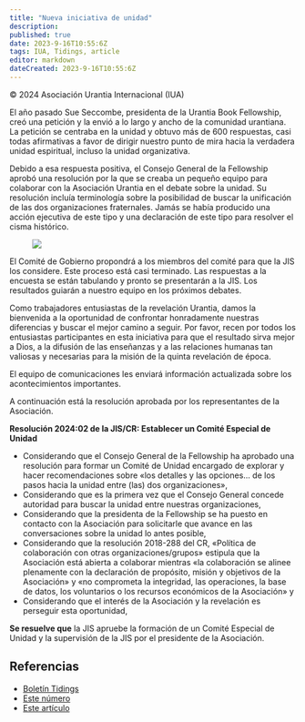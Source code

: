 ```yaml
---
title: "Nueva iniciativa de unidad"
description: 
published: true
date: 2023-9-16T10:55:6Z
tags: IUA, Tidings, article
editor: markdown
dateCreated: 2023-9-16T10:55:6Z
---
```


<p class="v-card v-sheet theme--light grey lighten-3 px-2">© 2024 Asociación Urantia Internacional (IUA)</p>

El año pasado Sue Seccombe, presidenta de la Urantia Book Fellowship, creó una petición y la envió a lo largo y ancho de la comunidad urantiana. La petición se centraba en la unidad y obtuvo más de 600 respuestas, casi todas afirmativas a favor de dirigir nuestro punto de mira hacia la verdadera unidad espiritual, incluso la unidad organizativa.

Debido a esa respuesta positiva, el Consejo General de la Fellowship aprobó una resolución por la que se creaba un pequeño equipo para colaborar con la Asociación Urantia en el debate sobre la unidad. Su resolución incluía terminología sobre la posibilidad de buscar la unificación de las dos organizaciones fraternales. Jamás se había producido una acción ejecutiva de este tipo y una declaración de este tipo para resolver el cisma histórico.

<figure id="Figure_1" class="image urantiapedia image-style-align-left">
<img src="/image/article/IUA_Tidings/feedback-Mohamed_hassan-300x321.jpg">
</figure>

El Comité de Gobierno propondrá a los miembros del comité para que la JIS los considere. Este proceso está casi terminado. Las respuestas a la encuesta se están tabulando y pronto se presentarán a la JIS. Los resultados guiarán a nuestro equipo en los próximos debates.

Como trabajadores entusiastas de la revelación Urantia, damos la bienvenida a la oportunidad de confrontar honradamente nuestras diferencias y buscar el mejor camino a seguir. Por favor, recen por todos los entusiastas participantes en esta iniciativa para que el resultado sirva mejor a Dios, a la difusión de las enseñanzas y a las relaciones humanas tan valiosas y necesarias para la misión de la quinta revelación de época.

El equipo de comunicaciones les enviará información actualizada sobre los acontecimientos importantes.

A continuación está la resolución aprobada por los representantes de la Asociación.
<br style="clear:both;"/>

**Resolución 2024:02 de la JIS/CR: Establecer un Comité Especial de Unidad**

- Considerando que el Consejo General de la Fellowship ha aprobado una resolución para formar un Comité de Unidad encargado de explorar y hacer recomendaciones sobre «los detalles y las opciones… de los pasos hacia la unidad entre (las) dos organizaciones»,
- Considerando que es la primera vez que el Consejo General concede autoridad para buscar la unidad entre nuestras organizaciones,
- Considerando que la presidenta de la Fellowship se ha puesto en contacto con la Asociación para solicitarle que avance en las conversaciones sobre la unidad lo antes posible,
- Considerando que la resolución 2018-288 del CR, «Política de colaboración con otras organizaciones/grupos» estipula que la Asociación está abierta a colaborar mientras «la colaboración se alinee plenamente con la declaración de propósito, misión y objetivos de la Asociación» y «no comprometa la integridad, las operaciones, la base de datos, los voluntarios o los recursos económicos de la Asociación» y
- Considerando que el interés de la Asociación y la revelación es perseguir esta oportunidad,

**Se resuelve que** la JIS apruebe la formación de un Comité Especial de Unidad y la supervisión de la JIS por el presidente de la Asociación.

## Referencias

- [Boletín Tidings](https://urantia-association.org/newsletter/ncategory/tidings-es/?lang=es)
- [Este número](https://urantia-association.org/newsletter/tidings-marzo-2024/?lang=es)
- [Este artículo](https://urantia-association.org/nueva-iniciativa-de-unidad/?lang=es)